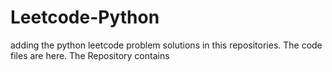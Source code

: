 # Leetcode-Python
adding the python leetcode problem solutions in this repositories. 
The code files are here.
The Repository contains
